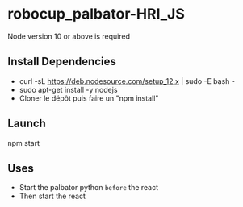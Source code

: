 # robocup_palbator-HRI_JS

Node version 10 or above is required

## Install Dependencies

- curl -sL https://deb.nodesource.com/setup_12.x | sudo -E bash -
- sudo apt-get install -y nodejs
- Cloner le dépôt puis faire un "npm install"

## Launch
npm start


## Uses
- Start the palbator python `before` the react
- Then start the react
